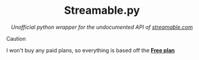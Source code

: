<h1 align="center">Streamable.py</h1>
<p align="center">
    <i>
        Unofficial python wrapper for the undocumented API of <a href="https://streamable.com">streamable.com</a>
    </i>
</p>

> [!CAUTION]
>
> I won't buy any paid plans, so everything is based off the [**Free plan**](https://streamable.com/pricing)
